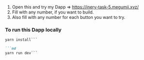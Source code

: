1. Open this and try my Dapp => https://inery-task-5.megumii.xyz/
2. Fill with any number, if you want to build.
3. Also fill with any number for each button you want to try.

  
### To run this Dapp locally

```md
yarn install```

```md
yarn run dev```
